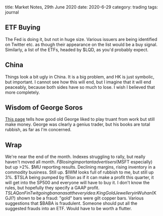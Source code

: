 title: Market Notes, 29th June 2020
date: 2020-6-29
category: trading
tags: journal

## ETF Buying

The Fed is doing it, but not in huge size. Various issuers are being identified on Twitter etc.
as though their appearance on the list would be a buy signal.
Similarly, a list of the ETFs, headed by $LQD, as you'd probably expect.

## China

Things look a bit ugly in China.
It is a big problem, and HK is just symbolic, but important.
I cannot see how this will end, 
but I imagine that it will end peaceably, because both sides have so much to lose.
I wish I believed that more completely.

## Wisdom of George Soros

[This page](https://www.tradersprofitcompass.com/timeless-trading-wisdom-from-george-soros/) tells how good old George liked to play truant from work but still make money. George was clearly a genius trader, but his books are total rubbish, as far as I'm concerned.

## Wrap

We're near the end of the month. 
Indexes struggling to rally, but really haven't moved all month.
$FB losing important advertisers ($MSFT especially) but up >2%. 
$MU reporting results. Declining margins, rising inventory in a commodity business. 
Still up.
$IWM looks full of rubbish to me, but still up 3%.
$TSLA being pumped by fElon as if it can make a profit this quarter, it will get into the SP500 and everyone will have to buy it.
I don't know the rules, but hopefully they specify a GAAP profit.
$TSLAQ on FinTwit going bananas at the very idea.
King Gold Jewellery in Wuhan ($KGJI?) shown to be a fraud: "gold" bars were gilt copper bars.
Various suggestions that $BABA is fraudulent. 
Someone should put all the suggested frauds into an ETF. Would have to be worth a flutter.